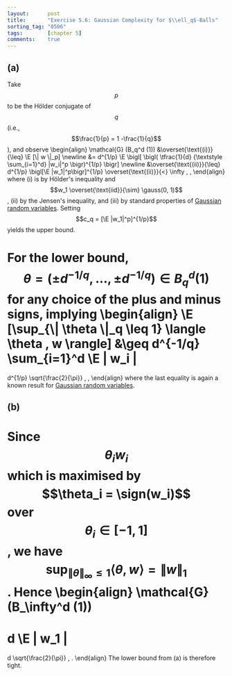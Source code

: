 ```yaml
---
layout:      post
title:       "Exercise 5.6: Gaussian Complexity for $\\ell_q$-Balls"
sorting_tag: "0506"
tags:        [chapter 5]
comments:    true
---
```


## (a)

Take $$p$$ to be the Hölder conjugate of $$q$$ (i.e.,
$$\frac{1}{p} = 1 -\frac{1}{q}$$), and observe
\begin{align}
  \mathcal{G} (B\_q^d (1))
  &\overset{\text{(i)}}{\leq}
  \E [\\| w \\|\_p]
  \newline
  &=
  d^{1/p}
  \E \bigl[
    \bigl(
      \tfrac{1}{d}
      {\textstyle \sum\_{i=1}^d}
        |w_i|^p
    \bigr)^{1/p}
  \bigr]
  \newline
  &\overset{\text{(ii)}}{\leq}
  d^{1/p}
  \bigl[\E |w\_1|^p\bigr]^{1/p}
  \overset{\text{(ii)}}{<}
  \infty
  \, ,
\end{align}
where (i) is by Hölder's inequality and
$$w_1 \overset{\text{iid}}{\sim} \gauss(0, 1)$$,
(ii) by the Jensen's inequality, and (iii) by standard properties of
[Gaussian random variables](https://en.wikipedia.org/wiki/Normal_distribution#Moments).
Setting $$c_q = [\E |w_1|^p]^{1/p}$$ yields the upper bound.

For the lower bound,
$$\theta = (\pm d^{-1/q}, \ldots, \pm d^{-1/q}) \in B_q^d(1)$$ for any choice
of the plus and minus signs, implying
\begin{align}
  \E [\sup\_{\\| \theta \\|\_q \leq 1} \langle \theta , w \rangle]
  &\geq
  d^{-1/q}
  \sum\_{i=1}^d \E | w\_i |
  =
  d^{1/p}
  \sqrt{\frac{2}{\pi}}
  \, ,
\end{align}
where the last equality is again a known result for
[Gaussian random variables](https://en.wikipedia.org/wiki/Normal_distribution#Moments).


## (b)

Since $$\theta_i w_i$$ which is maximised by $$\theta_i = \sign(w_i)$$ over $$\theta_i \in [-1, 1]$$, we have
$$\sup_{\| \theta \|_\infty \leq 1} \langle \theta, w \rangle = \| w \|_1$$.
Hence
\begin{align}
  \mathcal{G}(B_\infty^d (1))
  =
  d
  \E | w\_1 |
  =
  d
  \sqrt{\frac{2}{\pi}}
  \, .
\end{align}
The lower bound from (a) is therefore tight.
